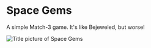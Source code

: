# Space Gems
A simple Match-3 game. It's like Bejeweled, but worse!

![Title picture of Space Gems](https://img.itch.zone/aW1nLzk2MjU4MDMuZ2lm/original/V4%2FmHg.gif "Space Gems")